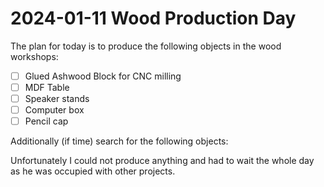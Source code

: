 # 2024-01-11 Wood Production Day



The plan for today is to produce the following objects in the wood workshops:

- [ ] Glued Ashwood Block for CNC milling
- [ ] MDF Table
- [ ] Speaker stands
- [ ] Computer box
- [ ] Pencil cap

Additionally (if time) search for the following objects:



Unfortunately I could not produce anything and had to wait the whole day as he was occupied with other projects.

